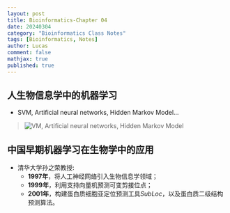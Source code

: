 ```yaml
---
layout: post
title: Bioinformatics-Chapter 04
date: 20240304
category: "Bioinformatics Class Notes"
tags: [Bioinformatics, Notes]
author: Lucas
comment: false
mathjax: true
published: true
---
```


## 人生物信息学中的机器学习

- SVM, Artificial neural networks, Hidden Markov Model…

> ![VM, Artificial neural networks, Hidden Markov Model](https://cdn.jsdelivr.net/gh/Lucas04-nhr/Pictures@main/uPic/Lkr0Yz.jpg)

## 中国早期机器学习在生物学中的应用

- 清华大学孙之荣教授:
  - **1997年**，将人工神经网络引入生物信息学领域；
  - **1999年**，利用支持向量机预测可变剪接位点；
  - **2001年**，构建蛋白质细胞亚定位预测工具*SubLoc*，以及蛋白质二级结构预测算法。
